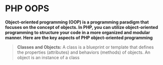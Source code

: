 # PHP OOPS

**Object-oriented programming (OOP) is a programming paradigm that focuses on the concept of objects. In PHP, you can utilize object-oriented programming to structure your code in a more organized and modular manner. Here are the key aspects of PHP object-oriented programming**

> **Classes and Objects:** A class is a blueprint or template that defines the properties (attributes) and behaviors (methods) of objects. An object is an instance of a class
